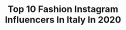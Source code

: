 ---
title: Top 10 Fashion Instagram Influencers In Italy In 2020
description: >-
  Find top fashion Instagram influencers in Italy in 2020. Most popular hashtags: #selfietime #italia #quarantine #quarantinelife.
platform: Instagram
profiles:
  - username: "angelicaceci95"
    fullname: >-
      Angelica 💙
    location: "Italy"
    followers: 3574
    engagement: 3013
    commentsToLikes: 0.137509
    id: ck8t5wrudbi500j78diegkd83
    verified: false
    hashtags: "#beautiful, #exercise, #love, #prozisitalia"
  - username: "m.i.s.t.e.r.ali"
    fullname: >-
      Aljosa Maksimovic
    location: "Italy"
    followers: 6501
    engagement: 1791
    commentsToLikes: 0.119830
    id: ck9hccn3uks2e0j7895p1wrmj
    verified: false
    hashtags: "#accessories, #illy, #menaccessories, #womensday"
  - username: "siledona"
    fullname: >-
      Sile
    location: "Italy"
    followers: 15476
    engagement: 1603
    commentsToLikes: 0.597085
    id: ck13byiddxrgy0i1987nbvc01
    verified: false
    hashtags: "#outfitstyle, #byechristmas, #weekendmood, #meditazione"
  - username: "nicolebuttafoco"
    fullname: >-
      ⭐Nicole Buttafoco⭐
    location: "Italy"
    followers: 29722
    engagement: 1038
    commentsToLikes: 0.075040
    id: ck6uekji2rgvg0j71lc35gyi8
    verified: false
    hashtags: "#hair, #gardaland, #redcarpet, #blackandwhite"
  - username: "firoz.__firu.____"
    fullname: >-
      F10  |📍فيروز خان
    location: "Italy"
    followers: 39856
    engagement: 1020
    commentsToLikes: 0.190742
    id: ck9whnx5uyqsx0j78o60z1njs
    verified: false
    hashtags: ""
  - username: "vatalaromonica"
    fullname: >-
      Monica Vatalaro
    location: "Italy"
    followers: 22686
    engagement: 905
    commentsToLikes: 0.065678
    id: ck9wdvymfhifj0j78lnpd1god
    verified: false
    hashtags: "#hair, #feetmodel, #piedini, #coronavirus"
  - username: "vale_cardello"
    fullname: >-
      Valentina
    location: "Italy"
    followers: 6654
    engagement: 2280
    commentsToLikes: 0.089851
    id: ck9wfo4hxppwj0j78v08o1j5f
    verified: false
    hashtags: "#inspiration, #hope, #idahobit, #style"
  - username: "ladonnaqualunque"
    fullname: >-
      La Donna Qualunque💄
    location: "Italy"
    followers: 6919
    engagement: 1937
    commentsToLikes: 0.083863
    id: ckaov9uwf3nmw0i78iib4o2pt
    verified: false
    hashtags: "#lookmymakeup, #norvinavol1, #diegodallapalma, #eyeshadow"
  - username: "bronze_bombshel"
    fullname: >-
      Shelby Ivey Christie
    location: "Italy"
    followers: 17083
    engagement: 1321
    commentsToLikes: 0.103803
    id: ck6uctqsnhgjw0j71lwihd240
    verified: false
    hashtags: "#internationalwomensday, #dazed100"
  - username: "bonaldiconcetta"
    fullname: >-
      Concetta Bonaldi
    location: "Italy"
    followers: 79007
    engagement: 1067
    commentsToLikes: 0.064535
    id: ckaoyj912hp6o0i78d6n73bt3
    verified: false
    hashtags: "#fase3, #alliesoftheplanet, #ichbleibezuhause, #mochi"
---